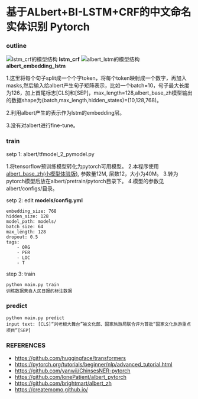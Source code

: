 # 基于ALbert+BI-LSTM+CRF的中文命名实体识别 Pytorch
### outline
![lstm_crf的模型结构](https://raw.githubusercontent.com/jiangnanboy/albert_lstm_crf_ner/master/pics/lstm_crf_layers.png)
**lstm_crf**
![albert_lstm的模型结构](https://raw.githubusercontent.com/jiangnanboy/albert_lstm_crf_ner/master/pics/albert_lstm.png)
**albert_embedding_lstm**

1.这里将每个句子split成一个个字token，将每个token映射成一个数字，再加入masks,然后输入给albert产生句子矩阵表示，比如一个batch=10，句子最大长度为126，加上首尾标志[CLS]和[SEP]，max_length=128,albert_base_zh模型输出的数据shape为(batch,max_length,hidden_states)=(10,128,768)。

2.利用albert产生的表示作为lstm的embedding层。

3.没有对albert进行fine-tune。

### train
setp 1: albert/tfmodel_2_pymodel.py

1.将tensorflow预训练模型转化为pytorch可用模型。
2.本程序使用[albert_base_zh(小模型体验版)](https://storage.googleapis.com/albert_zh/albert_base_zh.zip), 参数量12M, 层数12，大小为40M。
3.转为pytorch模型后放在albert/pretrain/pytorch目录下。
4.模型的参数见albert/configs/目录。


setp 2: edit **models/config.yml**

    embedding_size: 768
	hidden_size: 128
	model_path: models/
	batch_size: 64
	max_length: 128
	dropout: 0.5
	tags:
  		- ORG
  		- PER
  		- LOC
  		- T

step 3: train

    python main.py train
	训练数据来自人民日报的标注数据
### predict

    python main.py predict
    input text: [CLS]“刘老根大舞台”被文化部、国家旅游局联合评为首批“国家文化旅游重点项目”[SEP]

### REFERENCES
-  https://github.com/huggingface/transformers
-  https://pytorch.org/tutorials/beginner/nlp/advanced_tutorial.html
-  https://github.com/yanwii/ChinsesNER-pytorch
-  https://github.com/lonePatient/albert_pytorch
-  https://github.com/brightmart/albert_zh
-  https://createmomo.github.io/

